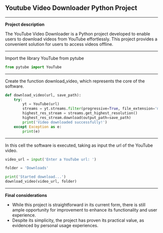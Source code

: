 ## Youtube Video Downloader Python Project

---

**Project description**

The YouTube Video Downloader is a Python project developed to enable users to download videos from YouTube effortlessly. This project provides a convenient solution for users to access videos offline.

---

Import the library YouTube from pytube

```python
from pytube import YouTube
```
---

Create the function download_video, which represents the core of the software.

```python
def download_video(url, save_path):
    try:
        yt = YouTube(url)
        streams = yt.streams.filter(progressive=True, file_extension='mp4')
        highest_res_stream = streams.get_highest_resolution()
        highest_res_stream.download(output_path=save_path)
        print('Video downloaded successfully!')
    except Exception as e:
        print(e)
```
---

In this cell the software is executed, taking as input the url of the YouTube video.

```python
video_url = input('Enter a YouTube url: ')

folder = 'Downloads'

print('Started download...')
download_video(video_url, folder)
```

---

**Final considerations**
* While this project is straightforward in its current form, there is still ample opportunity for improvement to enhance its functionality and user experience.
* Despite its simplicity, the project has proven its practical value, as evidenced by personal usage experiences.
